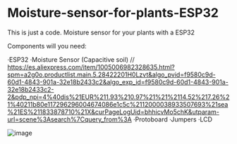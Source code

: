 # Moisture-sensor-for-plants-ESP32
This is just a code. Moisture sensor for your plants with a ESP32

Components will you need:

·ESP32
·Moisture Sensor (Capacitive soil) // https://es.aliexpress.com/item/1005006982328635.html?spm=a2g0o.productlist.main.5.28422201H0Lzvt&algo_pvid=f9580c9d-60d1-4843-901a-32e18b2433c2&algo_exp_id=f9580c9d-60d1-4843-901a-32e18b2433c2-2&pdp_npi=4%40dis%21EUR%211.93%210.97%21%21%2114.52%217.26%21%40211b80e117296296004674086e1c5c%2112000038933507693%21sea%21ES%211833878710%21X&curPageLogUid=bhhicvMo5chK&utparam-url=scene%3Asearch%7Cquery_from%3A
·Protoboard
·Jumpers
·LCD 

![image](https://github.com/user-attachments/assets/9078bf66-e1db-4173-9cff-1ba57c7d60c9)

